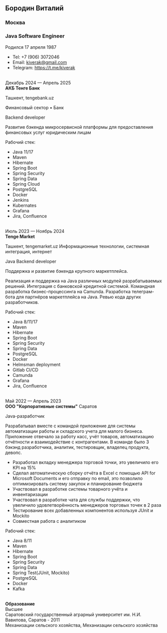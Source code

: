 ## Бородин Виталий

### Москва

### Java Software Engineer

Родился 17 апреля 1987

- Tel: +7 (906) 3072046
- Email: kiverak@gmail.com
- Telegram: https://t.me/kiverak

<br>
Декабрь 2024 — Апрель 2025<br>
<b>АКБ Тенге Банк</b>

Ташкент, tengebank.uz

Финансовый сектор
• Банк

Backend developer

Развитие бэкенда микросервисной платформы для предоставления финансовых услуг юридическим лицам

Рабочий стек:

- Java 11/17
- Maven
- Hibernate
- Spring Boot
- Spring Security
- Spring Data
- Spring Cloud
- PostgreSQL
- Docker
- Jenkins
- Kubernates
- Grafana
- Jira, Confluence

<br>
Июль 2023 — Ноябрь 2024<br>
<b>Tenge Market</b>

Ташкент, tengemarket.uz
Информационные технологии, системная интеграция, интернет

Java Backend developer

Поддержка и развитие бэкенда крупного маркетплейса.

Реализация и поддержка на Java различных модулей разрабатываемых решений.
Интеграция с банковской кредитной системой.
Командная разработка бизнес-процессинга на Camunda.
Разработка телеграм-бота для партнёров маркетплейса на Java.
Ревью кода других разработчиков.

Рабочий стек:

- Java 8/11/17
- Maven
- Hibernate
- Spring Boot
- Spring Security
- Spring Data
- PostgreSQL
- Docker
- Helmsman deployment
- Gitlab CI/CD
- Camunda
- Grafana
- Jira, Confluence

<br>
Май 2022 — Апрель 2023<br>
<b>ООО "Корпоративные системы"</b>
Саратов

Java-разработчик

Разрабатывал вместе с командой приложение для системы автоматизации работы и складского учета для малого бизнеса. Приложение отвечало за работу касс, учёт товаров, автоматизацию отчётности и взаимодействие с контрагентами. В команде
было 3 бэкэнд разработчика, аналитик, тестировщик, владелец продукта, девопс.

- Разработал вкладку менеджера торговой точки, это увеличило его KPI на 15%
- Сделал автоматическую сборку отчёта в Excel с помощью API for Microsoft Documents и его
  отправку по email, это позволило оптимизировать систему закупок и планирование бюджета
- Участвовал в разработке системы товарного учёта и инвентаризации
- Участвовал в разработке чата для службы поддержки, что увеличило удовлетворённость менеджеров торговых точек в 2 раза
- Тестирование всех добавленных компонентов используя JUnit и Mockito
- Совместная работа с аналитиком

Рабочий стек:

- Java 8/11
- Maven
- Hibernate
- Spring Boot
- Spring Security
- Spring Data
- Spring Test(JUnit, Mockito)
- PostgreSQL
- Docker
- Kafka

<br>
<b>Образование</b><br>
Высшее<br>
Саратовский государственный аграрный университет им. Н.И. Вавилова, Саратов - 2011<br>
Механизации сельского хозяйства, Механизации сельского хозяйства
